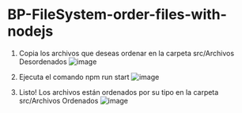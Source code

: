 # BP-FileSystem-order-files-with-nodejs

1. Copia los archivos que deseas ordenar en la carpeta src/Archivos Desordenados
![image](https://user-images.githubusercontent.com/53799994/172767199-6ef679d8-1471-469f-bef4-3e02eaba546a.png)

3. Ejecuta el comando npm run start
![image](https://user-images.githubusercontent.com/53799994/172767087-887896e4-6afd-4311-953e-81b4bf9d8c03.png)

4. Listo! Los archivos están ordenados por su tipo en la carpeta src/Archivos Ordenados
![image](https://user-images.githubusercontent.com/53799994/172767396-8202b80f-8459-422d-af24-0eea89b66127.png)



